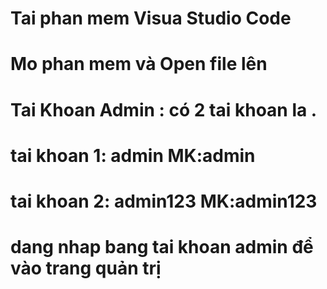 # Tai phan mem Visua Studio Code
# Mo phan mem và Open file lên
# Tai Khoan Admin : có 2 tai khoan la  . 
# tai khoan 1: admin MK:admin 
# tai khoan 2: admin123 MK:admin123 
# dang nhap bang tai khoan admin để vào trang quản trị 
